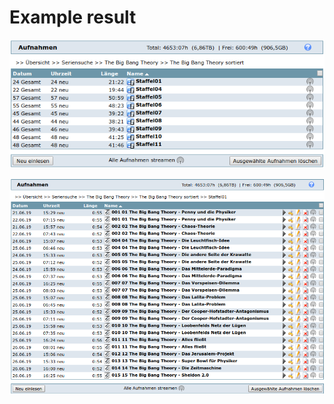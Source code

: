 # Example result

![Series](https://github.com/cadivus/tvrecinfo/blob/master/doc/images/Series.png?raw=true)


![Series-Directory](https://github.com/cadivus/tvrecinfo/blob/master/doc/images/SeriesDirectory.png?raw=true)


